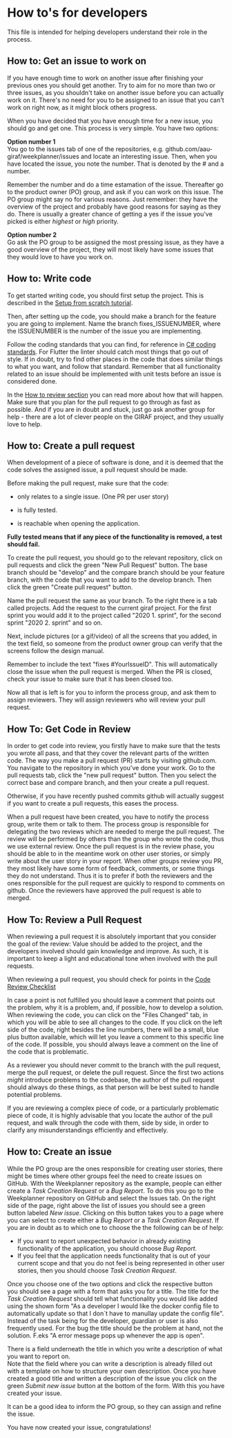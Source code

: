 # How to's for developers
This file is intended for helping developers understand their role in the process.

## How to: Get an issue to work on
If you have enough time to work on another issue after finishing your previous ones you should get another.
Try to aim for no more than two or three issues, as you shouldn't take on another issue before you can actually work on it.
There's no need for you to be assigned to an issue that you can't work on right now, as it might block others progress.

When you have decided that you have enough time for a new issue, you should go and get one.
This process is very simple.
You have two options:

**Option number 1**  
You go to the issues tab of one of the repositories, e.g. github.com/aau-giraf/weekplanner/issues and locate an interesting issue.
Then, when you have located the issue, you note the number.
That is denoted by the # and a number.

Remember the number and do a time estamation of the issue.
Thereafter go to the product owner (PO) group, and ask if you can work on this issue.
The PO group might say no for various reasons.
Just remember: they have the overview of the project and probably have good reasons for saying as they do.
There is usually a greater chance of getting a yes if the issue you've picked is either *highest* or *high* priority.

**Option number 2**  
Go ask the PO group to be assigned the most pressing issue, as they have a good overview of the project, they will most likely have some issues that they would love to have you work on.

## How to: Write code
To get started writing code, you should first setup the project.
This is described in the [Setup from scratch tutorial](/getting_started/tutorials/setup_tutorial/setup_from_scratch.md).

Then, after setting up the code, you should make a branch for the feature you are going to implement.
Name the branch fixes_ISSUENUMBER, where the ISSUENUMBER is the number of the issue you are implementing.

Follow the coding standards that you can find, for reference in [C# coding standards](coding_standard.md).
For Flutter the linter should catch most things that go out of style.
If in doubt, try to find other places in the code that does similar things to what you want, and follow that standard.
Remember that all functionality related to an issue should be implemented with unit tests before an issue is considered done.

In the [How to review section](#how-to-review-a-pull-request) you can read more about how that will happen.
Make sure that you plan for the pull request to go through as fast as possible.
And if you are in doubt and stuck, just go ask another group for help - there are a lot of clever people on the GIRAF project, and they usually love to help.

## How to: Create a pull request
When development of a piece of software is done, and it is deemed that
the code solves the assigned issue, a pull request should be made.

Before making the pull request, make sure that the code:

  - only relates to a single issue. (One PR per user story)

  - is fully tested.

  - is reachable when opening the application.

**Fully tested means that if any piece of the functionality is removed, a test should fail.**

To create the pull request, you should go to the relevant repository, click on pull requests and click the green "New Pull Request" button. The base branch should be "develop" and
the compare branch should be your feature branch, with the code that you
want to add to the develop branch. Then click the green "Create pull
request" button.

Name the pull request the same as your branch. To the right there is a tab called projects. Add the request to the current giraf project. For the first sprint you would add it to the project called "2020 1. sprint", for the second sprint "2020 2. sprint" and so on.   

Next, include pictures (or a gif/video) of all the screens that you added, in the text field, so someone from the product owner group can verify that the
screens follow the design manual.

Remember to include the text "fixes \#YourIssueID". This will automatically close the issue when the pull request is merged.
When the PR is closed, check your issue to make sure that it has been closed too.

Now all that is left is for you to inform the process group, and ask them to assign reviewers. They will assign reviewers who will review your pull request.

## How To: Get Code in Review
In order to get code into review, you firstly have to make sure that the tests you wrote all pass, and that they cover the relevant parts of the written code. The way you make a pull request (PR) starts by visiting github.com. You navigate to the repository in which you've done your work. Go to the pull requests tab, click the "new pull request" button. Then you select the correct base and compare branch, and then your create a pull request.

Otherwise, if you have recently pushed commits github will actually suggest if you want to create a pull requests, this eases the process. 

When a pull request have been created, you have to notify the process group, write them or talk to them. The process group is responsible for delegating the two reviews which are needed to merge the pull request.
The review will be performed by others than the group who wrote the code, thus we use external review.
Once the pull request is in the review phase, you should be able to in the meantime work on other user stories, or simply write about the user story in your report.
When other groups review you PR, they most likely have some form of feedback, comments, or some things they do not understand.
Thus it is to prefer if both the reviewers and the ones responsible for the pull request are quickly to respond to comments on github.
Once the reviewers have approved the pull request is able to merged.

## How To: Review a Pull Request
When reviewing a pull request it is absolutely important that you consider the goal of the review: Value should be added to the project, and the developers involved should gain knowledge and improve.
As such, it is important to keep a light and educational tone when involved with the pull requests.

When reviewing a pull request, you should check for points in the [Code Review Checklist](./review_checklists/review_checklist_code.md)

In case a point is not fulfilled you should leave a comment that points out the problem, why it is a problem, and, if possible, how to develop a solution. When reviewing the code, you can click on the "Files Changed" tab, in which you will be able to see all changes to the code. If you click on the left side of the code, right besides the line numbers, there will be a small, blue plus button available, which will let you leave a comment to this specific line of the code. If possible, you should always leave a comment on the line of the code that is problematic.

As a reviewer you should never commit to the branch with the pull request, merge the pull request, or delete the pull request. Since the first two actions *might* introduce problems to the codebase, the author of the pull request should always do these things, as that person will be best suited to handle potential problems.

If you are reviewing a complex piece of code, or a particularly problematic piece of code, it is highly advisable that you locate the author of the pull request, and walk through the code with them, side by side, in order to clarify any misunderstandings efficiently and effectively.

## How to: Create an issue
While the PO group are the ones responsible for creating user stories, there might be times where other groups feel the need to create issues on GitHub.
With the Weekplanner repository as the example, people can either create a *Task Creation Request* or a *Bug Report*. To do this you go to the Weekplanner repository on GitHub and select the Issues tab. On the right side of the page, right above the list of issues you should see a green button labeled *New issue*. Clicking on this button takes you to a page where you can select to create either a *Bug Report* or a *Task Creation Request*. If you are in doubt as to which one to choose the the following can be of help:

* If you want to report unexpected behavior in already existing functionality of the application, you should choose *Bug Report*.
* If you feel that the application needs functionality that is out of your current scope and that you do not feel is being represented in other user stories, then you should choose *Task Creation Request*.

Once you choose one of the two options and click the respective button you should see a page with a form that asks you for a title.
The title for the *Task Creation Request* should tell what functionality you would like added using the shown form "As a developer I would like the docker config file to automatically update so that I don´t have to manullay update the config file". 
Instead of the task being for the developer, guardian or user is also frequently used.
For the bug the title should be the problem at hand, not the solution. F.eks "A error message pops up whenever the app is open".
  
There is a field underneath the title in which you write a description of what you want to report on.  
Note that the field where you can write a description is already filled out with a template on how to structure your own description. 
Once you have created a good title and written a description of the issue you click on the green *Submit new issue* button at the bottom of the form. With this you have created your issue.

It can be a good idea to inform the PO group, so they can assign and refine the issue.

You have now created your issue, congratulations!

